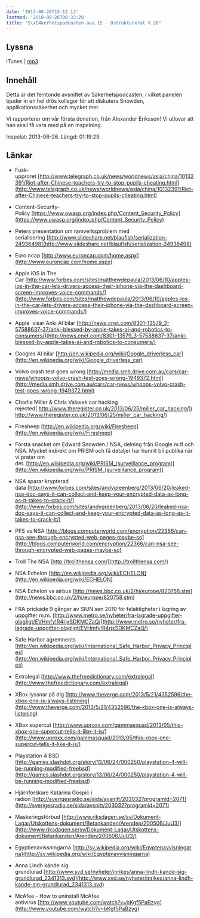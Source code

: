 ```yaml
---
date: '2013-08-26T15:12:13'
lastmod: '2018-09-26T08:33:28'
title: "S\xE4kerhetspodcasten avs.15 - Ostrukturerat V.26"
---
```

## Lyssna

iTunes \| [mp3](http://traffic.libsyn.com/sakerhetspodcasten/Sakerhetspodcasten_AvsnittX_-_Ostrukturerat_Sommaravsnitt.mp3)

## Innehåll

Detta är det femtonde avsnittet av Säkerhetspodcasten, i vilket panelen bjuder in
en hel drös kollegor för att diskutera Snowden, applikationssäkerhet och mycket mer.

Vi rapporterar om vår första donation, från Alexander Eriksson! Vi utlovar att han
skall få vara med på en inspelning.

Inspelat: 2013-06-26. Längd: 01:19:29.

## Länkar

* Fusk-upproret [http://www.telegraph.co.uk/news/worldnews/asia/china/10132391/Riot-after-Chinese-teachers-try-to-stop-pupils-cheating.html](http://www.telegraph.co.uk/news/worldnews/asia/china/10132391/Riot-after-Chinese-teachers-try-to-stop-pupils-cheating.html)

* Content-Security-Policy [https://www.owasp.org/index.php/Content_Security_Policy](https://www.owasp.org/index.php/Content_Security_Policy)

* Peters presentation om ramverksproblem med serialisering [http://www.slideshare.net/blaufish/serialization-24936498](http://www.slideshare.net/blaufish/serialization-24936498)

* Euro ncap [http://www.euroncap.com/home.aspx](http://www.euroncap.com/home.aspx)

* Apple iOS in The Car [http://www.forbes.com/sites/matthewdepaula/2013/06/10/apples-ios-in-the-car-lets-drivers-access-their-iphone-via-the-dashboard-screen-improves-voice-commands/](http://www.forbes.com/sites/matthewdepaula/2013/06/10/apples-ios-in-the-car-lets-drivers-access-their-iphone-via-the-dashboard-screen-improves-voice-commands/)

* Apple  visar Anki AI bilar [http://news.cnet.com/8301-13579_3-57588637-37/anki-blessed-by-apple-takes-ai-and-robotics-to-consumers/](http://news.cnet.com/8301-13579_3-57588637-37/anki-blessed-by-apple-takes-ai-and-robotics-to-consumers/)

* Googles AI bilar [http://en.wikipedia.org/wiki/Google_driverless_car](http://en.wikipedia.org/wiki/Google_driverless_car)

* Volvo crash test goes wrong [http://media.smh.drive.com.au/cars/car-news/whoops-volvo-crash-test-goes-wrong-1949372.html](http://media.smh.drive.com.au/cars/car-news/whoops-volvo-crash-test-goes-wrong-1949372.html)

* Charlie Miller & Chris Valasek car hacking rejected[ http://www.theregister.co.uk/2013/06/25/miller_car_hacking/]( http://www.theregister.co.uk/2013/06/25/miller_car_hacking/)

* Firesheep [http://en.wikipedia.org/wiki/Firesheep](http://en.wikipedia.org/wiki/Firesheep)

* Första snacket om Edward Snowden / NSA, delning från Google m.fl och NSA. Mycket indirekt om PRISM och få detaljer har hunnit bli publika när vi pratar om det. [http://en.wikipedia.org/wiki/PRISM_(surveillance_program)](http://en.wikipedia.org/wiki/PRISM_(surveillance_program))

* NSA sparar krypterad data [http://www.forbes.com/sites/andygreenberg/2013/06/20/leaked-nsa-doc-says-it-can-collect-and-keep-your-encrypted-data-as-long-as-it-takes-to-crack-it/](http://www.forbes.com/sites/andygreenberg/2013/06/20/leaked-nsa-doc-says-it-can-collect-and-keep-your-encrypted-data-as-long-as-it-takes-to-crack-it/)

* PFS vs NSA [http://blogs.computerworld.com/encryption/22366/can-nsa-see-through-encrypted-web-pages-maybe-so](http://blogs.computerworld.com/encryption/22366/can-nsa-see-through-encrypted-web-pages-maybe-so)

* Troll The NSA [http://trollthensa.com/](http://trollthensa.com/)

* NSA Echelon [http://en.wikipedia.org/wiki/ECHELON](http://en.wikipedia.org/wiki/ECHELON)

* NSA Echelon vs airbus [http://news.bbc.co.uk/2/hi/europe/820758.stm](http://news.bbc.co.uk/2/hi/europe/820758.stm)

* FRA prickade 9 gånger av SIUN sen 2010 för felaktigheter i lagring av uppgifter m.m. [http://www.metro.se/nyheter/fra-lagrade-uppgifter-olagligt/EVHmfy!R4rjxSDKMCZaQ/](http://www.metro.se/nyheter/fra-lagrade-uppgifter-olagligt/EVHmfy!R4rjxSDKMCZaQ/)

* Safe Harbor agremnents [http://en.wikipedia.org/wiki/International_Safe_Harbor_Privacy_Principles](http://en.wikipedia.org/wiki/International_Safe_Harbor_Privacy_Principles)

* Extralegal [http://www.thefreedictionary.com/extralegal](http://www.thefreedictionary.com/extralegal)

* XBox lyssnar på dig [http://www.theverge.com/2013/5/21/4352596/the-xbox-one-is-always-listening](http://www.theverge.com/2013/5/21/4352596/the-xbox-one-is-always-listening)

* XBox supercut [http://www.uproxx.com/gammasquad/2013/05/this-xbox-one-supercut-tells-it-like-it-is/](http://www.uproxx.com/gammasquad/2013/05/this-xbox-one-supercut-tells-it-like-it-is/)

* Playstation 4 BSD [http://games.slashdot.org/story/13/06/24/000250/playstation-4-will-be-running-modified-freebsd](http://games.slashdot.org/story/13/06/24/000250/playstation-4-will-be-running-modified-freebsd)

* Hjärnforskare Katarina Gospic i radion [http://sverigesradio.se/sida/avsnitt/203032?programid=2071](http://sverigesradio.se/sida/avsnitt/203032?programid=2071)


* Maskeringsförbud [http://www.riksdagen.se/sv/Dokument-Lagar/Utskottens-dokument/Betankanden/Arenden/200506/JuU3/](http://www.riksdagen.se/sv/Dokument-Lagar/Utskottens-dokument/Betankanden/Arenden/200506/JuU3/)

* Egyptienavissningarna [http://sv.wikipedia.org/wiki/Egyptenavvisningarna](http://sv.wikipedia.org/wiki/Egyptenavvisningarna)

* Anna Lindh kände sig grundlurad [http://www.svd.se/nyheter/inrikes/anna-lindh-kande-sig-grundlurad_2341313.svd](http://www.svd.se/nyheter/inrikes/anna-lindh-kande-sig-grundlurad_2341313.svd)

* McAfee - How to uninstall McAfee antivirus [http://www.youtube.com/watch?v=bKgf5PaBzyg](http://www.youtube.com/watch?v=bKgf5PaBzyg)




